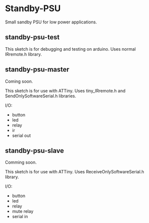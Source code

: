 # Standby-PSU
Small sandby PSU for low power applications.


## standby-psu-test
This sketch is for debugging and testing on arduino. Uses normal IRremote.h library.


## standby-psu-master
Coming soon.

This sketch is for use with ATTiny.
Uses tiny_IRremote.h and SendOnlySoftwareSerial.h libraries.

I/O:
- button
- led
- relay
- ir
- serial out


## standby-psu-slave
Comming soon.

This sketch is for use with ATTiny.
Uses ReceiveOnlySoftwareSerial.h library.

I/O:
- button
- led
- relay
- mute relay
- serial in